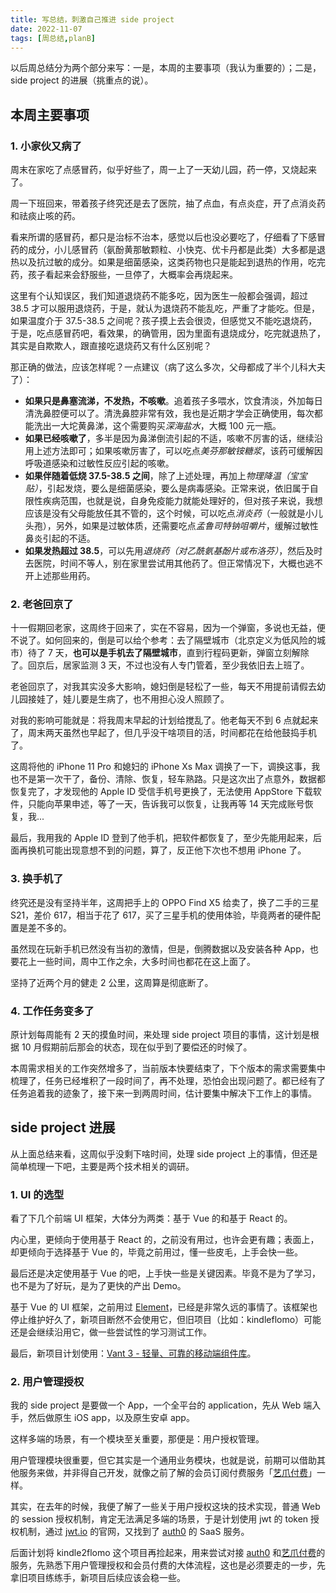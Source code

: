 ```yaml
---
title: 写总结，刺激自己推进 side project
date: 2022-11-07
tags: [周总结,planB]
---
```


以后周总结分为两个部分来写：一是，本周的主要事项（我认为重要的）；二是，side project 的进展（挑重点的说）。

## 本周主要事项

### 1. 小家伙又病了

周末在家吃了点感冒药，似乎好些了，周一上了一天幼儿园，药一停，又烧起来了。

周一下班回来，带着孩子终究还是去了医院，抽了点血，有点炎症，开了点消炎药和祛痰止咳的药。 

看来所谓的感冒药，都只是治标不治本，感觉以后也没必要吃了，仔细看了下感冒药的成分，小儿感冒药（氨酚黄那敏颗粒、小快克、优卡丹都是此类）大多都是退热以及抗过敏的成分。如果是细菌感染，这类药物也只是能起到退热的作用，吃完药，孩子看起来会舒服些，一旦停了，大概率会再烧起来。

这里有个认知误区，我们知道退烧药不能多吃，因为医生一般都会强调，超过 38.5 才可以服用退烧药，于是，就认为退烧药不能乱吃，严重了才能吃。但是，如果温度介于 37.5-38.5 之间呢？孩子摸上去会很烫，但感觉又不能吃退烧药，于是，吃点感冒药吧，看效果，的确管用，因为里面有退烧成分，吃完就退热了，其实是自欺欺人，跟直接吃退烧药又有什么区别呢？

那正确的做法，应该怎样呢？一点建议（病了这么多次，父母都成了半个儿科大夫了）：

- **如果只是鼻塞流涕，不发热，不咳嗽**。追着孩子多喂水，饮食清淡，外加每日清洗鼻腔便可以了。清洗鼻腔非常有效，我也是近期才学会正确使用，每次都能洗出一大坨黄鼻涕，这个需要购买*深海盐水*，大概 100 元一瓶。
- **如果已经咳嗽了**，多半是因为鼻涕倒流引起的不适，咳嗽不厉害的话，继续沿用上述方法即可；如果咳嗽厉害了，可以吃点*美芬那敏铵糖浆*，该药可缓解因呼吸道感染和过敏性反应引起的咳嗽。
- **如果伴随着低烧 37.5-38.5 之间**，除了上述处理，再加上*物理降温（宝宝贴）*，引起发烧，要么是细菌感染，要么是病毒感染。正常来说，依旧属于自限性疾病范围，也就是说，自身免疫能力就能处理好的，但对孩子来说，我想应该是没有父母能放任其不管的，这个时候，可以吃点*消炎药*（一般就是小儿头孢），另外，如果是过敏体质，还需要吃点*孟鲁司特钠咀嚼片*，缓解过敏性鼻炎引起的不适。
- **如果发热超过 38.5**，可以先用*退烧药（对乙酰氨基酚片或布洛芬）*，然后及时去医院，时间不等人，别在家里尝试用其他药了。但正常情况下，大概也逃不开上述那些用药。

### 2. 老爸回京了

十一假期回老家，这周终于回来了，实在不容易，因为一个弹窗，多说也无益，便不说了。如何回来的，倒是可以给个参考：去了隔壁城市（北京定义为低风险的城市）待了 7 天，**也可以是手机去了隔壁城市**，直到行程码更新，弹窗立刻解除了。回京后，居家监测 3 天，不过也没有人专门管着，至少我依旧去上班了。

老爸回京了，对我其实没多大影响，媳妇倒是轻松了一些，每天不用提前请假去幼儿园接娃了，娃儿要是生病了，也不用担心没人照顾了。

对我的影响可能就是：将我周末早起的计划给搅乱了。他老每天不到 6 点就起来了，周末两天虽然也早起了，但几乎没干啥项目的活，时间都花在给他鼓捣手机了。

这周将他的 iPhone 11 Pro 和媳妇的 iPhone Xs Max 调换了一下，调换这事，我也不是第一次干了，备份、清除、恢复，轻车熟路。只是这次出了点意外，数据都恢复完了，才发现他的 Apple ID 受信手机号更换了，无法使用 AppStore 下载软件，只能向苹果申述，等了一天，告诉我可以恢复，让我再等 14 天完成账号恢复，我...

最后，我用我的 Apple ID 登到了他手机，把软件都恢复了，至少先能用起来，后面再换机可能出现意想不到的问题，算了，反正他下次也不想用 iPhone 了。

### 3. 换手机了
终究还是没有坚持半年，这周把手上的 OPPO Find X5 给卖了，换了二手的三星 S21，差价 617，相当于花了 617，买了三星手机的使用体验，毕竟两者的硬件配置是差不多的。

虽然现在玩新手机已然没有当初的激情，但是，倒腾数据以及安装各种 App，也要花上一些时间，周中工作之余，大多时间也都花在这上面了。

坚持了近两个月的健走 2 公里，这周算是彻底断了。

### 4. 工作任务变多了

原计划每周能有 2 天的摸鱼时间，来处理 side project 项目的事情，这计划是根据 10 月假期前后那会的状态，现在似乎到了要偿还的时候了。

本周需求相关的工作突然增多了，当前版本快要结束了，下个版本的需求需要集中梳理了，任务已经堆积了一段时间了，再不处理，恐怕会出现问题了。都已经有了任务追着我的迹象了，接下来一到两周时间，估计要集中解决下工作上的事情。

## side project 进展

从上面总结来看，这周似乎没剩下啥时间，处理 side project 上的事情，但还是简单梳理一下吧，主要是两个技术相关的调研。

### 1. UI 的选型

看了下几个前端 UI 框架，大体分为两类：基于 Vue 的和基于 React 的。

内心里，更倾向于使用基于 React 的，之前没有用过，也许会更有趣；表面上，却更倾向于选择基于 Vue 的，毕竟之前用过，懂一些皮毛，上手会快一些。

最后还是决定使用基于 Vue 的吧，上手快一些是关键因素。毕竟不是为了学习，也不是为了好玩，是为了更快的产出 Demo。

基于 Vue 的 UI 框架，之前用过 [Element](https://element.eleme.cn/#/zh-CN/component/drawer)，已经是非常久远的事情了。该框架也停止维护好久了，新项目断然不会使用它，但旧项目（比如：kindleflomo）可能还是会继续沿用它，做一些尝试性的学习测试工作。

最后，新项目计划使用：[Vant 3 - 轻量、可靠的移动端组件库](https://vant-contrib.gitee.io/vant/#/zh-CN)。

### 2. 用户管理授权

我的 side project 是要做一个 App，一个全平台的 application，先从 Web 端入手，然后做原生 iOS app，以及原生安卓 app。

这样多端的场景，有一个模块至关重要，那便是：用户授权管理。

用户管理模块很重要，但它其实是一个通用业务模块，也就是说，前期可以借助其他服务来做，并非得自己开发，就像之前了解的会员订阅付费服务「[艺爪付费](https://www.ezfuns.com/)」一样。

其实，在去年的时候，我便了解了一些关于用户授权这块的技术实现，普通 Web 的 session 授权机制，肯定无法满足多端的场景，于是计划使用 jwt 的 token 授权机制，通过 [jwt.io](https://jwt.io/) 的官网，又找到了 [auth0](https://auth0.com) 的 SaaS 服务。

后面计划将 kindle2flomo 这个项目再捡起来，用来尝试对接 [auth0](https://auth0.com) 和[艺爪付费](https://www.ezfuns.com/)的服务，先熟悉下用户管理授权和会员付费的大体流程，这也是必须要走的一步，先拿旧项目练练手，新项目后续应该会稳一些。